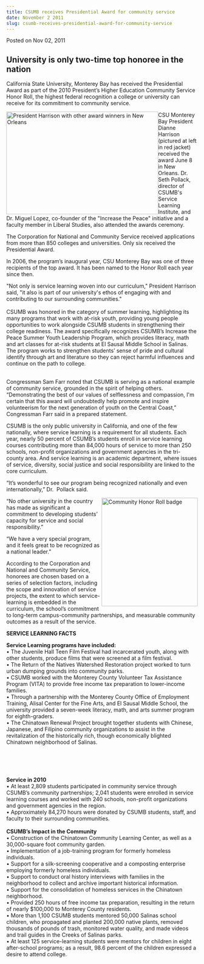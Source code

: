 ```yaml
---
title: CSUMB receives Presidential Award for community service
date: November 2 2011
slug: csumb-receives-presidential-award-for-community-service
---
```





<span class="date">Posted on Nov 02, 2011    </span>
<h2>University is only two-time top honoree in the nation</h2>
<p>California State University, Monterey Bay has received the
Presidential Award as part of the 2010 President&#x2019;s Higher Education
Community Service Honor Roll, the highest federal recognition a
college or university can receive for its commitment to community
service.&#xA0;</p>
<p><img alt="President Harrison with other award winners in New Orleans" src="http://news.csumb.edu/sites/default/files/65/attachments/news/images/new_orleans_event_1.jpg" style="float:left; width:400px; height:270px">CSU Monterey Bay
President Dianne Harrison (pictured at left in red jacket) received
the award June 8 in New Orleans. Dr. Seth Pollack, director of
CSUMB&apos;s Service Learning Institute, and Dr. Miguel Lopez,
co-founder of the &quot;Increase the Peace&quot; initiative and a faculty
member in Liberal Studies, also attended the awards ceremony.</img></p>
<p>The Corporation for National and Community Service received
applications from more than 850 colleges and universities. Only six
received the Presidential Award.</p>
<p>In 2006, the program&#x2019;s inaugural year, CSU Monterey Bay was one
of three recipients of the top award. It has been named to the
Honor Roll each year since then.</p>
<p>&quot;Not only is service learning woven into our curriculum,&quot;
President Harrison said, &quot;it also is part of our university&apos;s ethos
of engaging with and contributing to our surrounding
communities.&quot;<br>
<br>
CSUMB was honored in the category of summer learning, highlighting
its many programs that work with at-risk youth, providing young
people opportunities to work alongside CSUMB students in
strengthening their college readiness. The award specifically
recognizes CSUMB&#x2019;s Increase the Peace Summer Youth Leadership
Program, which provides literacy, math and art classes for at-risk
students at El Sausal Middle School in Salinas. The program works
to strengthen students&#x2019; sense of pride and cultural identify
through art and literature so they can reject harmful influences
and continue on the path to college.</br></br></p>
<p>Congressman Sam Farr noted that CSUMB is serving as a national
example of community service, grounded in the spirit of helping
others. &#x201C;Demonstrating the best of our values of selflessness and
compassion, I&apos;m certain that this award will undoubtedly help
promote and inspire volunteerism for the next generation of youth
on the Central Coast,&#x201D; Congressman Farr said in a prepared
statement.</p>
<p>CSUMB is the only public university in California, and one of
the few nationally, where service learning is a requirement for all
students. Each year, nearly 50 percent of CSUMB&#x2019;s students enroll
in service&#xA0;learning courses contributing more than 84,000
hours of service to more than 250 schools, non-profit organizations
and government agencies in the tri-county area. And service
learning is an academic department, where issues of service,
diversity, social justice and social responsibility are linked to
the core curriculum.&#xA0;</p>
<p>&#x201C;It&#x2019;s wonderful to see our program being recognized nationally
and even internationally,&#x201D; Dr. &#xA0;Pollack said.</p>
<p><img alt="Community Honor Roll badge" src="http://news.csumb.edu/sites/default/files/65/attachments/news/images/community_service_badge_0.jpg" style="float:right; width:253px; height:285px">&#x201C;No other
university in the country has made as significant a commitment to
developing students&#x2019; capacity for service and social
responsibility.&#x201D;&#xA0;</img></p>
<p>&#x201C;We have a very special program, and it feels great to be
recognized as a national leader.&#x201D;</p>
<p>According to the Corporation and National and Community Service,
honorees are chosen based on a series of selection factors,
including the scope and innovation of service projects, the extent
to which service-learning is embedded in the curriculum, the
school&#x2019;s commitment to long-term campus-community partnerships, and
measurable community outcomes as a result of the service.&#xA0;</p>
<p><strong>SERVICE LEARNING FACTS</strong></p>
<p><strong>Service Learning programs have included:</strong><br>
&#x2022; The Juvenile Hall Teen Film Festival had incarcerated youth,
along with other students, produce films that were screened at a
film festival.<br>
&#x2022; The Return of the Natives Watershed Restoration project worked to
turn urban dumping grounds into community parks.<br>
&#x2022; CSUMB worked with the Monterey County Volunteer Tax Assistance
Program (VITA) to provide free income tax preparation to
lower-income families.<br>
&#x2022; Through a partnership with the Monterey County Office of
Employment Training, Alisal Center for the Fine Arts, and El Sausal
Middle School, the university provided a seven-week literacy, math,
and arts summer program for eighth-graders.<br>
&#x2022; The Chinatown Renewal Project brought together students with
Chinese, Japanese, and Filipino community organizations to assist
in the revitalization of the historically rich, though economically
blighted Chinatown neighborhood of Salinas.</br></br></br></br></br></p>
<p><strong>Service in 2010</strong><br>
&#x2022; At least 2,809 students participated in community service through
CSUMB&#x2019;s community partnerships; 2,041 students were enrolled in
service learning courses and worked with 240 schools, non-profit
organizations and government agencies in the region.<br>
&#x2022; Approximately 84,270 hours were donated by CSUMB students, staff,
and faculty to their surrounding communities.<br>
<br>
<strong>CSUMB&#x2019;s Impact in the Community</strong><br>
&#x2022; Construction of the Chinatown Community Learning Center, as well
as a 30,000-square foot community garden.<br>
&#x2022; Implementation of a job-training program for formerly homeless
individuals.<br>
&#x2022; Support for a silk-screening cooperative and a composting
enterprise employing formerly homeless individuals.<br>
&#x2022; Support to conduct oral history interviews with families in the
neighborhood to collect and archive important historical
information.<br>
&#x2022; Support for the consolidation of homeless services in the
Chinatown neighborhood.<br>
&#x2022; Provided 250 hours of free income tax preparation, resulting in
the return of nearly $100,000 to Monterey County residents.<br>
&#x2022; More than 1,100 CSUMB students mentored 50,000 Salinas school
children, who propagated and planted 200,000 native plants, removed
thousands of pounds of trash, monitored water quality, and made
videos and trail guides in the Creeks of Salinas parks.<br>
&#x2022; At least 125 service-learning students were mentors for children
in eight after-school programs; as a result, 98.6 percent of the
children expressed a desire to attend college.</br></br></br></br></br></br></br></br></br></br></br></br></p>
<p>&#xA0;</p>
<p><br>
&#xA0;</br></p>





